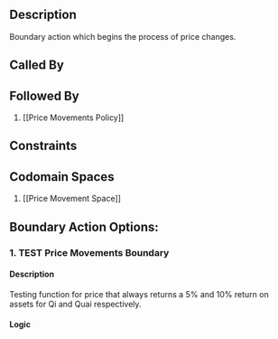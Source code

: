 ## Description

Boundary action which begins the process of price changes.
## Called By

## Followed By
1. [[Price Movements Policy]]

## Constraints

## Codomain Spaces
1. [[Price Movement Space]]

## Boundary Action Options:
### 1. TEST Price Movements Boundary
#### Description
Testing function for price that always returns a 5% and 10% return on assets for Qi and Quai respectively.
#### Logic


